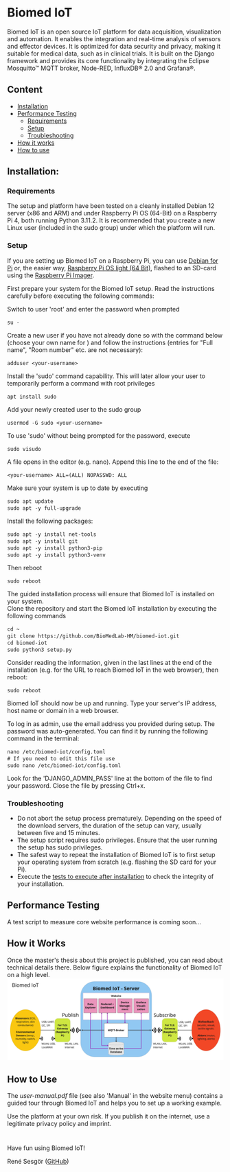# Biomed IoT

Biomed IoT is an open source IoT platform for data acquisition, visualization and automation. It enables the integration and real-time analysis of sensors and effector devices. It is optimized for data security and privacy, making it suitable for medical data, such as in clinical trials. It is built on the Django framework and provides its core functionality by integrating the Eclipse Mosquitto™ MQTT broker, Node-RED, InfluxDB® 2.0 and Grafana®.

## Content
- [Installation](#Installation)
- [Performance Testing](#Performance-Testing)
    - [Requirements](#Requirements)
    - [Setup](#Setup)
    - [Troubleshooting](#Troubleshooting)
- [How it works](#How-it-works)
- [How to use](#How-to-use)

## Installation:

### Requirements
The setup and platform have been tested on a cleanly installed Debian 12 server (x86 and ARM) and under Raspberry Pi OS (64-Bit) on a Raspberry Pi 4, both running Python 3.11.2. It is recommended that you create a new Linux user (included in the sudo group) under which the platform will run.

### Setup
If you are setting up Biomed IoT on a Raspberry Pi, you can use [Debian for Pi](https://raspi.debian.net) or, the easier way, [Raspberry Pi OS light (64 Bit)](https://www.raspberrypi.com/software/operating-systems/), flashed to an SD-card using the [Raspberry Pi Imager](https://www.raspberrypi.com/software/).

First prepare your system for the Biomed IoT setup. Read the instructions carefully before executing the following commands:

Switch to user 'root' and enter the password when prompted
```
su -
```
Create a new user if you have not already done so with the command below (choose your own name for <your-username>) and follow the instructions (entries for "Full name", "Room number" etc. are not necessary):
```
adduser <your-username>
```
Install the 'sudo' command capability. This will later allow your user to temporarily perform a command with root privileges
```
apt install sudo
```
Add your newly created user to the sudo group
```
usermod -G sudo <your-username>
```
To use 'sudo' without being prompted for the password, execute
```
sudo visudo
```
A file opens in the editor (e.g. nano). Append this line to the end of the file:
```
<your-username> ALL=(ALL) NOPASSWD: ALL
```
Make sure your system is up to date by executing
```
sudo apt update
sudo apt -y full-upgrade
```
Install the following packages:
```
sudo apt -y install net-tools
sudo apt -y install git
sudo apt -y install python3-pip
sudo apt -y install python3-venv
``` 
Then reboot
```
sudo reboot
```

The guided installation process will ensure that Biomed IoT is installed on your system.  
Clone the repository and start the Biomed IoT installation by executing the following commands
```
cd ~
git clone https://github.com/BioMedLab-HM/biomed-iot.git
cd biomed-iot
sudo python3 setup.py
```
Consider reading the information, given in the last lines at the end of the installation (e.g. for the URL to reach Biomed IoT in the web browser), then reboot:
``` 
sudo reboot
```
Biomed IoT should now be up and running. Type your server's IP address, host name or domain in a web browser.

To log in as admin, use the email address you provided during setup. The password was auto-generated. You can find it by running the following command in the terminal:
```
nano /etc/biomed-iot/config.toml
# If you need to edit this file use
sudo nano /etc/biomed-iot/config.toml
```
Look for the 'DJANGO_ADMIN_PASS' line at the bottom of the file to find your password.
Close the file by pressing Ctrl+x.

### Troubleshooting
- Do not abort the setup process prematurely. Depending on the speed of the download servers, the duration of the setup can vary, usually between five and 15 minutes.
- The setup script requires sudo privileges. Ensure that the user running the setup has sudo privileges.
- The safest way to repeat the installation of Biomed IoT is to first setup your operating system from scratch (e.g. flashing the SD card for your Pi).
- Execute the [tests to execute after installation](tests/tests_after_setup.md) to check the integrity of your installation.

## Performance Testing
A test script to measure core website performance is coming soon...

## How it Works
Once the master's thesis about this project is published, you can read about technical details there.
Below figure explains the functionality of Biomed IoT on a high level.
![Biomed IoT Schema](biomed_iot/media/biomed_iot.png "Biomed IoT Schema")

## How to Use
The *user-manual.pdf* file (see also 'Manual' in the website menu) contains a guided tour through Biomed IoT and helps you to set up a working example.

Use the platform at your own risk. If you publish it on the internet, use a legitimate privacy policy and imprint. 

#
Have fun using Biomed IoT!  

René Sesgör ([GitHub](https://github.com/AwakeAndReady))
